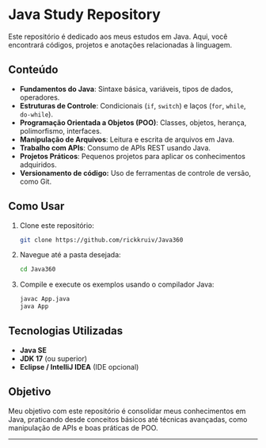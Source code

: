 # Java Study Repository

Este repositório é dedicado aos meus estudos em Java. Aqui, você encontrará códigos, projetos e anotações relacionadas à linguagem.

## Conteúdo

- **Fundamentos do Java**: Sintaxe básica, variáveis, tipos de dados, operadores.
- **Estruturas de Controle**: Condicionais (`if`, `switch`) e laços (`for`, `while`, `do-while`).
- **Programação Orientada a Objetos (POO)**: Classes, objetos, herança, polimorfismo, interfaces.
- **Manipulação de Arquivos**: Leitura e escrita de arquivos em Java.
- **Trabalho com APIs**: Consumo de APIs REST usando Java.
- **Projetos Práticos**: Pequenos projetos para aplicar os conhecimentos adquiridos.
- **Versionamento de código:** Uso de ferramentas de controle de versão, como Git.

## Como Usar

1. Clone este repositório:
   ```bash
   git clone https://github.com/rickkruiv/Java360
   ```
2. Navegue até a pasta desejada:
   ```bash
   cd Java360
   ```
3. Compile e execute os exemplos usando o compilador Java:
   ```bash
   javac App.java
   java App
   ```

## Tecnologias Utilizadas

- **Java SE**
- **JDK 17** (ou superior)
- **Eclipse / IntelliJ IDEA** (IDE opcional)

## Objetivo

Meu objetivo com este repositório é consolidar meus conhecimentos em Java, praticando desde conceitos básicos até técnicas avançadas, como manipulação de APIs e boas práticas de POO.

---

